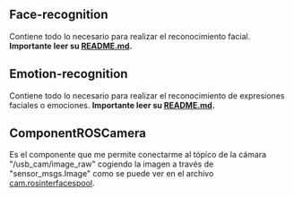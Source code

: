 ## Face-recognition
Contiene todo lo necesario para realizar el reconocimiento facial. **Importante leer su [README.md](Face-recognition/README.md).**

## Emotion-recognition
Contiene todo lo necesario para realizar el reconocimiento de expresiones faciales o emociones. **Importante leer su [README.md](Emotion-recognition/README.md).**

## ComponentROSCamera
Es el componente que me permite conectarme al tópico de la cámara "/usb_cam/image_raw" cogiendo la imagen a través de "sensor_msgs.Image" como se puede ver en el archivo [cam.rosinterfacespool](ComponentROSCamera/model/cam.rosinterfacespool).

